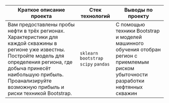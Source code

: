 |Краткое описание проекта                                                            |Стек технологий                  |Выводы по проекту
|------------------------------------------------------------------------------------|---------------------------------|-------------------------------------|
|Вам предоставлены пробы нефти в трёх регионах. Характеристики для каждой скважины в регионе уже известны. Постройте модель для определения региона, где добыча принесёт наибольшую прибыль. Проанализируйте возможную прибыль и риски техникой Bootstrap.| `sklearn` `bootstrap` `scipy` `pandas`| С помощью техники Bootstrap и моделей машинного обучения отобран регион с приемлемым риском убыточности разработки нефтянных скважин|


